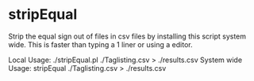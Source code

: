 # stripEqual
 Strip the equal sign out of files in csv files by installing this script system wide.
 This is faster than typing a 1 liner or using a editor.

 Local Usage: ./stripEqual.pl ./Taglisting.csv > ./results.csv
 System wide Usage: stripEqual ./Taglisting.csv > ./results.csv
